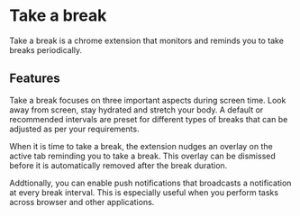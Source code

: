 # Take a break

Take a break is a chrome extension that monitors and reminds you to take breaks periodically.

## Features

Take a break focuses on three important aspects during screen time. Look away from screen, stay hydrated and stretch your body. A default or recommended intervals are preset for different types of breaks that can be adjusted as per your requirements.

When it is time to take a break, the extension nudges an overlay on the active tab reminding you to take a break.
This overlay can be dismissed before it is automatically removed after the break duration.

Addtionally, you can enable push notifications that broadcasts a notification at every break interval. This is especially useful when you perform tasks across browser and other applications.
